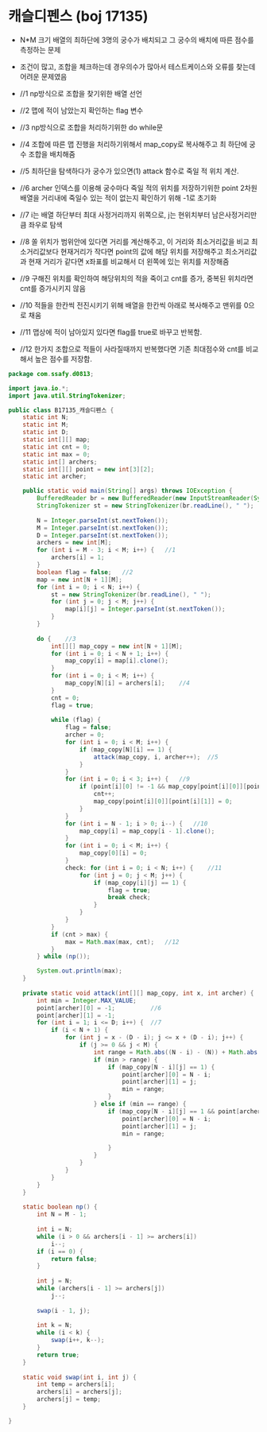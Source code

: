 # 캐슬디펜스 (boj 17135)



- N*M 크기 배열의 최하단에 3명의 궁수가 배치되고 그 궁수의 배치에 따른 점수를 측정하는 문제
- 조건이 많고, 조합을 체크하는데 경우의수가 많아서 테스트케이스와 오류를 찾는데 어려운 문제였음



- //1 np방식으로 조합을 찾기위한 배열 선언
- //2 맵에 적이 남았는지 확인하는 flag 변수
- //3 np방식으로 조합을 처리하기위한 do while문
- //4 조합에 따른 맵 진행을 처리하기위해서 map_copy로 복사해주고 최 하단에 궁수 조합을 배치해줌
- //5 최하단을 탐색하다가 궁수가 있으면(1) attack 함수로 죽일 적 위치 계산.
- //6 archer 인덱스를 이용해 궁수마다 죽일 적의 위치를 저장하기위한 point 2차원배열을 거리내에 죽일수 있는 적이 없는지 확인하기 위해 -1로 초기화
- //7 i는 배열 하단부터 최대 사정거리까지 위쪽으로, j는 현위치부터 남은사정거리만큼 좌우로 탐색
- //8 쏠 위치가 범위안에 있다면 거리를 계산해주고, 이 거리와 최소거리값을 비교
  최소거리값보다 현재거리가 작다면 point의 값에 해당 위치를 저장해주고
  최소거리값과 현재 거리가 같다면 x좌표를 비교해서 더 왼쪽에 있는 위치를 저장해줌
- //9 구해진 위치를 확인하여 해당위치의 적을 죽이고 cnt를 증가, 중복된 위치라면 cnt를 증가시키지 않음
- //10 적들을 한칸씩 전진시키기 위해 배열을 한칸씩 아래로 복사해주고 맨위를 0으로 채움
- //11 맵상에 적이 남아있지 있다면 flag를 true로 바꾸고 반복함.
- //12 한가지 조합으로 적들이 사라질때까지 반복했다면 기존 최대점수와 cnt를 비교해서 높은 점수를 저장함.



```java
package com.ssafy.d0813;

import java.io.*;
import java.util.StringTokenizer;

public class B17135_캐슬디펜스 {
	static int N;
	static int M;
	static int D;
	static int[][] map;
	static int cnt = 0;
	static int max = 0;
	static int[] archers;
	static int[][] point = new int[3][2];
	static int archer;

	public static void main(String[] args) throws IOException {
		BufferedReader br = new BufferedReader(new InputStreamReader(System.in));
		StringTokenizer st = new StringTokenizer(br.readLine(), " ");
	
		N = Integer.parseInt(st.nextToken());
		M = Integer.parseInt(st.nextToken());
		D = Integer.parseInt(st.nextToken());
		archers = new int[M];
		for (int i = M - 3; i < M; i++) {	//1
			archers[i] = 1;
		}
		boolean flag = false;	//2
		map = new int[N + 1][M];
		for (int i = 0; i < N; i++) {
			st = new StringTokenizer(br.readLine(), " ");
			for (int j = 0; j < M; j++) {
				map[i][j] = Integer.parseInt(st.nextToken());
			}
		}
	
		do {	//3 
			int[][] map_copy = new int[N + 1][M];
			for (int i = 0; i < N + 1; i++) {
				map_copy[i] = map[i].clone();
			}	
			for (int i = 0; i < M; i++) {
				map_copy[N][i] = archers[i];	//4
			}	
			cnt = 0;
			flag = true;
	
			while (flag) {
				flag = false;
				archer = 0;
				for (int i = 0; i < M; i++) {
					if (map_copy[N][i] == 1) {
						attack(map_copy, i, archer++);	//5
					}
				}
				for (int i = 0; i < 3; i++) {	//9
					if (point[i][0] != -1 && map_copy[point[i][0]][point[i][1]] == 1) {
						cnt++;
						map_copy[point[i][0]][point[i][1]] = 0;
					}
				}
				for (int i = N - 1; i > 0; i--) {	//10
					map_copy[i] = map_copy[i - 1].clone();
				}
				for (int i = 0; i < M; i++) {
					map_copy[0][i] = 0;
				}
				check: for (int i = 0; i < N; i++) {	//11
					for (int j = 0; j < M; j++) {
						if (map_copy[i][j] == 1) {
							flag = true;
							break check;
						}
					}
				}
			}
			if (cnt > max) {
				max = Math.max(max, cnt);	//12
			}
		} while (np());

		System.out.println(max);
	}
	
	private static void attack(int[][] map_copy, int x, int archer) {
		int min = Integer.MAX_VALUE;	
		point[archer][0] = -1;			//6
		point[archer][1] = -1;
		for (int i = 1; i <= D; i++) {	//7
			if (i < N + 1) {
				for (int j = x - (D - i); j <= x + (D - i); j++) {
					if (j >= 0 && j < M) {
						int range = Math.abs((N - i) - (N)) + Math.abs(x - j);	//8
						if (min > range) {
							if (map_copy[N - i][j] == 1) {
								point[archer][0] = N - i;
								point[archer][1] = j;
								min = range;
							}
						} else if (min == range) {
							if (map_copy[N - i][j] == 1 && point[archer][1] > j) {
								point[archer][0] = N - i;
								point[archer][1] = j;
								min = range;

							}
						}
					}
				}
			}
		}
	}
	
	static boolean np() {
		int N = M - 1;
	
		int i = N;
		while (i > 0 && archers[i - 1] >= archers[i])
			i--;
		if (i == 0) {
			return false;
		}
	
		int j = N;
		while (archers[i - 1] >= archers[j])
			j--;
	
		swap(i - 1, j);
	
		int k = N;
		while (i < k) {
			swap(i++, k--);
		}
		return true;
	}
	
	static void swap(int i, int j) {
		int temp = archers[i];
		archers[i] = archers[j];
		archers[j] = temp;
	}

}
```

